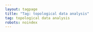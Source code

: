 ```yaml
---
layout: tagpage
title: "Tag: topological data analysis"
tag: topological data analysis
robots: noindex
---
```

